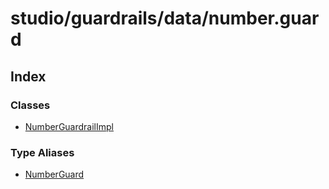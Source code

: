 # studio/guardrails/data/number.guard

## Index

### Classes

- [NumberGuardrailImpl](classes/NumberGuardrailImpl.md)

### Type Aliases

- [NumberGuard](type-aliases/NumberGuard.md)

